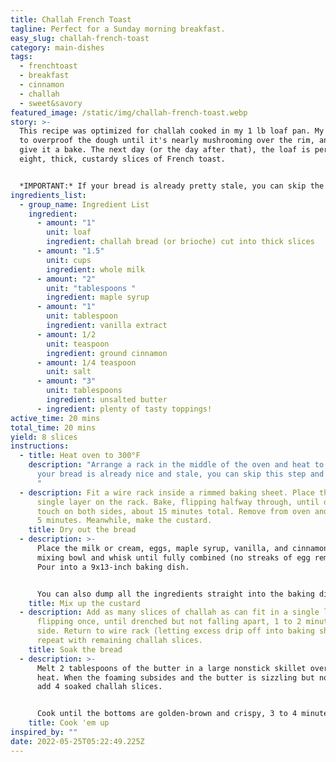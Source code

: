 ```yaml
---
title: Challah French Toast
tagline: Perfect for a Sunday morning breakfast.
easy_slug: challah-french-toast
category: main-dishes
tags:
  - frenchtoast
  - breakfast
  - cinnamon
  - challah
  - sweet&savory
featured_image: /static/img/challah-french-toast.webp
story: >-
  This recipe was optimized for challah cooked in my 1 lb loaf pan. My trick is
  to overproof the dough until it's nearly mushrooming over the rim, and then
  give it a bake. The next day (or the day after that), the loaf is perfect for
  eight, thick, custardy slices of French toast.  


  *IMPORTANT:* If your bread is already pretty stale, you can skip the first two steps.
ingredients_list:
  - group_name: Ingredient List
    ingredient:
      - amount: "1"
        unit: loaf
        ingredient: challah bread (or brioche) cut into thick slices
      - amount: "1.5"
        unit: cups
        ingredient: whole milk
      - amount: "2"
        unit: "tablespoons "
        ingredient: maple syrup
      - amount: "1"
        unit: tablespoon
        ingredient: vanilla extract
      - amount: 1/2
        unit: teaspoon
        ingredient: ground cinnamon
      - amount: 1/4 teaspoon
        unit: salt
      - amount: "3"
        unit: tablespoons
        ingredient: unsalted butter
      - ingredient: plenty of tasty toppings!
active_time: 20 mins
total_time: 20 mins
yield: 8 slices
instructions:
  - title: Heat oven to 300°F
    description: "Arrange a rack in the middle of the oven and heat to 300°F. If
      your bread is already nice and stale, you can skip this step and the next.
      "
  - description: Fit a wire rack inside a rimmed baking sheet. Place the bread in a
      single layer on the rack. Bake, flipping halfway through, until dry to the
      touch on both sides, about 15 minutes total. Remove from oven and let cool
      5 minutes. Meanwhile, make the custard.
    title: Dry out the bread
  - description: >-
      Place the milk or cream, eggs, maple syrup, vanilla, and cinnamon in a
      mixing bowl and whisk until fully combined (no streaks of egg remaining).
      Pour into a 9x13-inch baking dish. 


      You can also dump all the ingredients straight into the baking dish, but it'll be more difficult to get a thorough mixing.
    title: Mix up the custard
  - description: Add as many slices of challah as can fit in a single layer. Soak,
      flipping once, until drenched but not falling apart, 1 to 2 minutes per
      side. Return to wire rack (letting excess drip off into baking sheet) and
      repeat with remaining challah slices.
    title: Soak the bread
  - description: >-
      Melt 2 tablespoons of the butter in a large nonstick skillet over medium
      heat. When the foaming subsides and the butter is sizzling but not brown,
      add 4 soaked challah slices. 


      Cook until the bottoms are golden-brown and crispy, 3 to 4 minutes. Flip and cook until the second side is browned, about 3 minutes more. Add remaining 1 tablespoon butter to the pan in between batches, swirling as it melts to ensure it doesn’t burn. Serve warm with more maple syrup.
    title: Cook 'em up
inspired_by: ""
date: 2022-05-25T05:22:49.225Z
---
```

